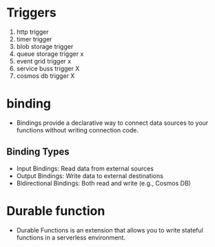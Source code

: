 




# Triggers
1. http trigger
2. timer trigger
3. blob storage trigger
4. queue storage trigger x
5. event grid trigger x
6. service buss trigger X
7. cosmos db trigger X


# binding
- Bindings provide a declarative way to connect data sources to your functions without writing connection code.

## Binding Types
- Input Bindings: Read data from external sources
- Output Bindings: Write data to external destinations
- Bidirectional Bindings: Both read and write (e.g., Cosmos DB)


# Durable function
- Durable Functions is an extension that allows you to write stateful functions in a serverless environment.
